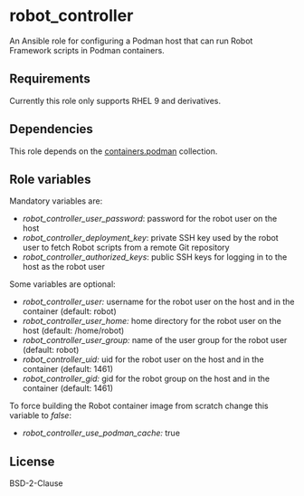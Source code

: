 # robot_controller

An Ansible role for configuring a Podman host that can run Robot Framework
scripts in Podman containers.

## Requirements

Currently this role only supports RHEL 9 and derivatives.

## Dependencies

This role depends on the
[containers.podman](https://galaxy.ansible.com/ui/repo/published/containers/podman/)
collection.

## Role variables

Mandatory variables are:

* *robot_controller_user_password*: password for the robot user on the host
* *robot_controller_deployment_key*: private SSH key used by the robot user to fetch Robot scripts from a remote Git repository
* *robot_controller_authorized_keys*: public SSH keys for logging in to the host as the robot user

Some variables are optional:

* *robot_controller_user:* username for the robot user on the host and in the container (default: robot)
* *robot_controller_user_home:* home directory for the robot user on the host (default: /home/robot)
* *robot_controller_user_group:* name of the user group for the robot user (default: robot)
* *robot_controller_uid:* uid for the robot user on the host and in the container (default: 1461)
* *robot_controller_gid:* gid for the robot group on the host and in the container (default: 1461)

To force building the Robot container image from scratch change this variable to *false*:

* *robot_controller_use_podman_cache:* true

## License

BSD-2-Clause
